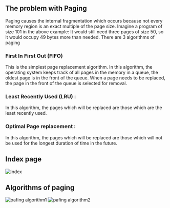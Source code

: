
## The problem with Paging 
Paging causes the internal fragmentation which occurs because not every memory region is an exact multiple of the page size.
Imagine a program of size 101 in the above example: It would still need three pages of size 50, so it would occupy 49 bytes more than needed.
There are 3 algorithms of paging

### First In First Out (FIFO) 
This is the simplest page replacement algorithm. In this algorithm, the operating system keeps track of all pages in the memory in a queue, the oldest page is in the front of the queue. When a page needs to be replaced, the page in the front of the queue is selected for removal.

### Least Recently Used (LRU) :
In this algorithm, the pages which will be replaced are those which are the least recently used.

### Optimal Page replacement :
In this algorithm, the pages which will be replaced are those which will not be used for the longest duration of time in the future.
## Index page
![index](https://user-images.githubusercontent.com/53795935/165115979-cb624a41-c6d1-4274-b31a-346c6baa8081.PNG)
## Algorithms of paging
![pafing algorithm1](https://user-images.githubusercontent.com/53795935/165117154-76bfcfe6-a9e3-4836-8337-66eed52cc786.PNG)
![pafing algorithm2](https://user-images.githubusercontent.com/53795935/165117147-6d683f35-1596-4a04-88f8-4398d3a62baf.PNG)
